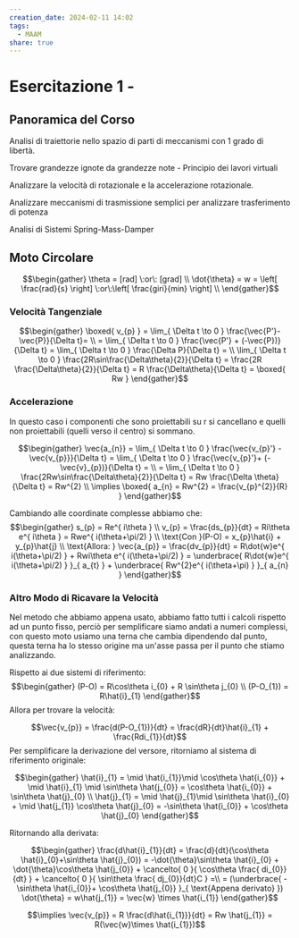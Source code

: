 ```yaml
---
creation_date: 2024-02-11 14:02
tags:
  - MAAM
share: true
---
```

# Esercitazione 1 - 

## Panoramica del Corso

Analisi di traiettorie nello spazio di parti di meccanismi con 1 grado di libertà.

<!Diagramma>

Trovare grandezze ignote da grandezze note - Principio dei lavori virtuali

<!Diagramma>

Analizzare la velocità di rotazionale e la accelerazione rotazionale.

<!Diagrammi>

Analizzare meccanismi di trasmissione semplici per analizzare trasferimento di potenza

<!Diagramma macchina>

Analisi di Sistemi Spring-Mass-Damper

<!Diagramma>

## Moto Circolare

<!Diagramma cerchio e analogo>

$$\begin{gather}
\theta = [rad] \:or\: [grad] \\
\dot{\theta} = w = \left[ \frac{rad}{s} \right] \:or\:\left[ \frac{giri}{min} \right]  \\
\end{gather}$$

### Velocità Tangenziale

<!Diagramma>

$$\begin{gather}
\boxed{ v_{p} } = \lim_{ \Delta t \to 0 } \frac{\vec{P'}-\vec{P}}{\Delta t}= \\
= \lim_{ \Delta t \to 0 } \frac{\vec{P'} + (-\vec{P})}{\Delta t} = \lim_{ \Delta t \to 0 } \frac{\Delta P}{\Delta t} = \\
\lim_{ \Delta t \to 0 } \frac{2R\sin\frac{\Delta\theta}{2}}{\Delta t} = \frac{2R \frac{\Delta\theta}{2}}{\Delta t} = R \frac{\Delta\theta}{\Delta t} = \boxed{ Rw }
\end{gather}$$
<!Diagramma>

### Accelerazione

<!Diagramma iniziale>

In questo caso i componenti che sono proiettabili su r si cancellano e quelli non proiettabili (quelli verso il centro) si sommano.

$$\begin{gather}
\vec{a_{n}} = \lim_{ \Delta t \to 0 } \frac{\vec{v_{p}'} - \vec{v_{p}}}{\Delta t} = \lim_{ \Delta t \to 0 } \frac{\vec{v_{p}'}+ (-\vec{v}_{p})}{\Delta t} = \\
= \lim_{ \Delta t \to 0 } \frac{2Rw\sin\frac{\Delta\theta}{2}}{\Delta t} = Rw \frac{\Delta \theta}{\Delta t} = Rw^{2} \\
\implies \boxed{ a_{n} = Rw^{2} = \frac{v_{p}^{2}}{R} }
\end{gather}$$

Cambiando alle coordinate complesse abbiamo che:
$$\begin{gather}
s_{p}  = Re^{ i\theta } \\
v_{p} = \frac{ds_{p}}{dt} = Ri\theta e^{ i\theta } = Rwe^{ i(\theta+\pi/2) } \\
\text{Con }(P-O) = x_{p}\hat{i} + y_{p}\hat{j} \\
\text{Allora: } \vec{a_{p}} = \frac{dv_{p}}{dt} = R\dot{w}e^{ i(\theta+\pi/2) } + Rwi\theta e^{ i(\theta+\pi/2) } = \underbrace{ R\dot{w}e^{ i(\theta+\pi/2) } }_{ a_{t} } + \underbrace{ Rw^{2}e^{ i(\theta+\pi) } }_{ a_{n} }
\end{gather}$$

### Altro Modo di Ricavare la Velocità

Nel metodo che abbiamo appena usato, abbiamo fatto tutti i calcoli rispetto ad un punto fisso, perciò per semplificare siamo andati a numeri complessi, con questo moto usiamo una terna che cambia dipendendo dal punto, questa terna ha lo stesso origine ma un'asse passa per il punto che stiamo analizzando.

<!Diagramma riferimento nuovo>

Rispetto ai due sistemi di riferimento:
$$\begin{gather}
(P-O) = R\cos\theta i_{0} + R \sin\theta j_{0} \\
(P-O_{1}) = R\hat{i}_{1}
\end{gather}$$
Allora per trovare la velocità:

$$\vec{v_{p}} = \frac{d(P-O_{1})}{dt} = \frac{dR}{dt}\hat{i}_{1} + \frac{Rdi_{1}}{dt}$$
Per semplificare la derivazione del versore, ritorniamo al sistema di riferimento originale:

<!Diagramma cambio>

$$\begin{gather}
\hat{i}_{1} = \mid \hat{i_{1}}\mid \cos\theta \hat{i_{0}} + \mid \hat{i}_{1} \mid \sin\theta \hat{j_{0}} = \cos\theta \hat{i_{0}} + \sin\theta \hat{j}_{0} \\
\hat{j}_{1} = \mid \hat{j}_{1}\mid \sin\theta \hat{i}_{0} + \mid \hat{j_{1}} \cos\theta \hat{j}_{0} = -\sin\theta \hat{i_{0}} + \cos\theta \hat{j}_{0}
\end{gather}$$

Ritornando alla derivata:

$$\begin{gather}
\frac{d\hat{i}_{1}}{dt} = \frac{d}{dt}(\cos\theta \hat{i}_{0}+\sin\theta \hat{j}_{0}) = -\dot{\theta}\sin\theta \hat{i}_{0} + \dot{\theta}\cos\theta \hat{j_{0}} + \cancelto{ 0 }{ \cos\theta \frac{ di_{0}}{dt} } + \cancelto{ 0 }{ \sin\theta \frac{ dj_{0}}{dt}C } =\\
 = (\underbrace{ -\sin\theta \hat{i_{0}}+ \cos\theta \hat{j_{0}} }_{ \text{Appena derivato} }) \dot{\theta} = w\hat{j_{1}} = \vec{w} \times \hat{i_{1}}
\end{gather}$$

<!Diagramma terna>

$$\implies \vec{v_{p}} = R  \frac{d\hat{i_{1}}}{dt} = Rw \hat{j_{1}} = R(\vec{w}\times \hat{i_{1}})$$






